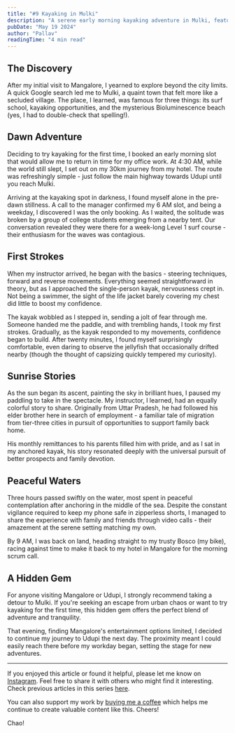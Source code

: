 ```yaml
---
title: "#9 Kayaking in Mulki"
description: "A serene early morning kayaking adventure in Mulki, featuring sunrise views, jellyfish encounters, and heartwarming conversations with a surf instructor from Uttar Pradesh."
pubDate: "May 19 2024"
author: "Pallav"
readingTime: "4 min read"
---
```


## The Discovery

After my initial visit to Mangalore, I yearned to explore beyond the city limits. A quick Google search led me to Mulki, a quaint town that felt more like a secluded village. The place, I learned, was famous for three things: its surf school, kayaking opportunities, and the mysterious Bioluminescence beach (yes, I had to double-check that spelling!).

## Dawn Adventure

Deciding to try kayaking for the first time, I booked an early morning slot that would allow me to return in time for my office work. At 4:30 AM, while the world still slept, I set out on my 30km journey from my hotel. The route was refreshingly simple - just follow the main highway towards Udupi until you reach Mulki.

Arriving at the kayaking spot in darkness, I found myself alone in the pre-dawn stillness. A call to the manager confirmed my 6 AM slot, and being a weekday, I discovered I was the only booking. As I waited, the solitude was broken by a group of college students emerging from a nearby tent. Our conversation revealed they were there for a week-long Level 1 surf course - their enthusiasm for the waves was contagious.

## First Strokes

When my instructor arrived, he began with the basics - steering techniques, forward and reverse movements. Everything seemed straightforward in theory, but as I approached the single-person kayak, nervousness crept in. Not being a swimmer, the sight of the life jacket barely covering my chest did little to boost my confidence.

The kayak wobbled as I stepped in, sending a jolt of fear through me. Someone handed me the paddle, and with trembling hands, I took my first strokes. Gradually, as the kayak responded to my movements, confidence began to build. After twenty minutes, I found myself surprisingly comfortable, even daring to observe the jellyfish that occasionally drifted nearby (though the thought of capsizing quickly tempered my curiosity).

## Sunrise Stories

As the sun began its ascent, painting the sky in brilliant hues, I paused my paddling to take in the spectacle. My instructor, I learned, had an equally colorful story to share. Originally from Uttar Pradesh, he had followed his elder brother here in search of employment - a familiar tale of migration from tier-three cities in pursuit of opportunities to support family back home.

His monthly remittances to his parents filled him with pride, and as I sat in my anchored kayak, his story resonated deeply with the universal pursuit of better prospects and family devotion.

## Peaceful Waters

Three hours passed swiftly on the water, most spent in peaceful contemplation after anchoring in the middle of the sea. Despite the constant vigilance required to keep my phone safe in zipperless shorts, I managed to share the experience with family and friends through video calls - their amazement at the serene setting matching my own.

By 9 AM, I was back on land, heading straight to my trusty Bosco (my bike), racing against time to make it back to my hotel in Mangalore for the morning scrum call.

## A Hidden Gem

For anyone visiting Mangalore or Udupi, I strongly recommend taking a detour to Mulki. If you're seeking an escape from urban chaos or want to try kayaking for the first time, this hidden gem offers the perfect blend of adventure and tranquility.

That evening, finding Mangalore's entertainment options limited, I decided to continue my journey to Udupi the next day. The proximity meant I could easily reach there before my workday began, setting the stage for new adventures.

---

If you enjoyed this article or found it helpful, please let me know on [Instagram](https://www.instagram.com/pallav_jha26/). Feel free to share it with others who might find it interesting. Check previous articles in this series [here](/blog).

You can also support my work by [buying me a coffee](https://buymeacoffee.com/pallavjha) which helps me continue to create valuable content like this. Cheers!

Chao!